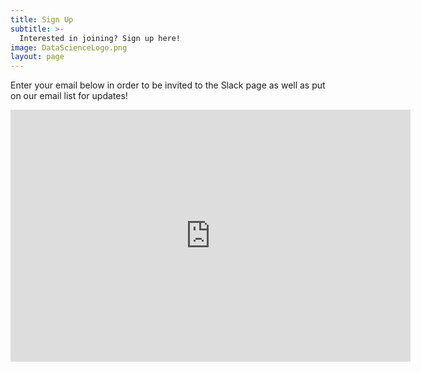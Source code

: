 ```yaml
---
title: Sign Up
subtitle: >-
  Interested in joining? Sign up here!
image: DataScienceLogo.png
layout: page
---
```


Enter your email below in order to be invited to the Slack page as well as
put on our email list for updates!

<iframe src="https://docs.google.com/forms/d/e/1FAIpQLScD4WnacfEWIKoFWiB7rNtbNLi0blrG3-4FJ7f_YTAhfpD3nQ/viewform?embedded=true" width="640" height="403" frameborder="0" marginheight="0" marginwidth="0">Loading…</iframe>
